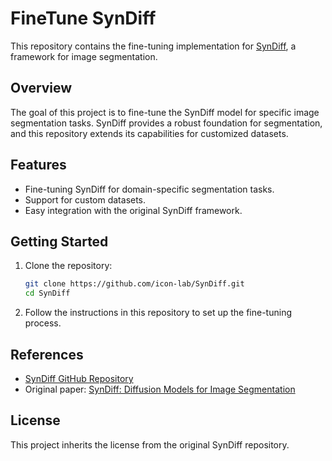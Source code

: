 # FineTune SynDiff

This repository contains the fine-tuning implementation for [SynDiff](https://github.com/icon-lab/SynDiff), a framework for image segmentation.

## Overview

The goal of this project is to fine-tune the SynDiff model for specific image segmentation tasks. SynDiff provides a robust foundation for segmentation, and this repository extends its capabilities for customized datasets.

## Features

- Fine-tuning SynDiff for domain-specific segmentation tasks.
- Support for custom datasets.
- Easy integration with the original SynDiff framework.

## Getting Started

1. Clone the repository:
    ```bash
    git clone https://github.com/icon-lab/SynDiff.git
    cd SynDiff
    ```

2. Follow the instructions in this repository to set up the fine-tuning process.

## References

- [SynDiff GitHub Repository](https://github.com/icon-lab/SynDiff)
- Original paper: [SynDiff: Diffusion Models for Image Segmentation](https://arxiv.org/abs/...)

## License

This project inherits the license from the original SynDiff repository.